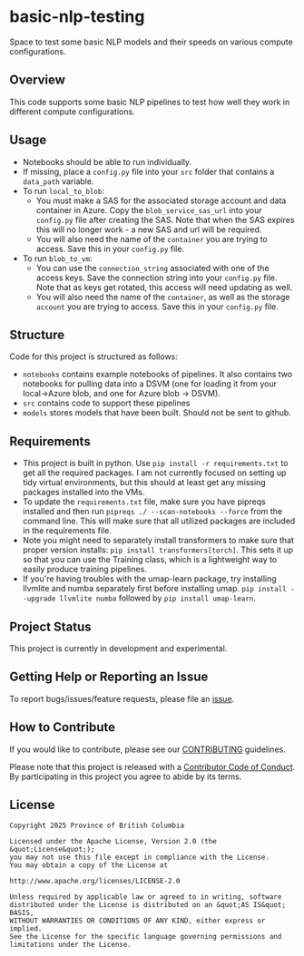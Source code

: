 # basic-nlp-testing
Space to test some basic NLP models and their speeds on various compute configurations. 

## Overview

This code supports some basic NLP pipelines to test how well they work in different compute configurations. 

## Usage

* Notebooks should be able to run individually. 
* If missing, place a `config.py` file into your `src` folder that contains a `data_path` variable.  
* To run `local_to_blob`:
    * You must make a SAS for the associated storage account and data container in Azure. Copy the `blob_service_sas_url` into your `config.py` file after creating the SAS. Note that when the SAS expires this will no longer work - a new SAS and url will be required. 
    * You will also need the name of the `container` you are trying to access. Save this in your `config.py` file. 
* To run `blob_to_vm`:
    * You can use the `connection_string` associated with one of the access keys. Save the connection string into your `config.py` file. Note that as keys get rotated, this access will need updating as well. 
    * You will also need the name of the `container`, as well as the storage `account` you are trying to access. Save this in your `config.py` file. 

## Structure

Code for this project is structured as follows:

* `notebooks` contains example notebooks of pipelines. It also contains two notebooks for pulling data into a DSVM (one for loading it from your local->Azure blob, and one for Azure blob -> DSVM). 
* `src` contains code to support these pipelines 
* `models` stores models that have been built. Should not be sent to github. 

## Requirements

* This project is built in python. Use `pip install -r requirements.txt` to get all the required packages. I am not currently focused on setting up tidy virtual environments, but this should at least get any missing packages installed into the VMs. 
* To update the `requirements.txt` file, make sure you have pipreqs installed and then run `pipreqs ./ --scan-notebooks --force` from the command line. This will make sure that all utilized packages are included in the requirements file. 
* Note you might need to separately install transformers to make sure that proper version installs: `pip install transformers[torch]`. This sets it up so that you can use the Training class, which is a lightweight way to easily produce training pipelines. 
* If you're having troubles with the umap-learn package, try installing llvmlite and numba separately first before installing umap. `pip install --upgrade llvmlite numba` followed by `pip install umap-learn`. 
    
## Project Status

This project is currently in development and experimental. 

## Getting Help or Reporting an Issue

To report bugs/issues/feature requests, please file an [issue](https://github.com/lindsay-fredrick/basic-nlp-testing/issues/).

## How to Contribute

If you would like to contribute, please see our [CONTRIBUTING](CONTRIBUTING.md) guidelines.

Please note that this project is released with a [Contributor Code of Conduct](CODE_OF_CONDUCT.md). By participating in this project you agree to abide by its terms.

## License

```
Copyright 2025 Province of British Columbia

Licensed under the Apache License, Version 2.0 (the &quot;License&quot;);
you may not use this file except in compliance with the License.
You may obtain a copy of the License at

http://www.apache.org/licenses/LICENSE-2.0

Unless required by applicable law or agreed to in writing, software distributed under the License is distributed on an &quot;AS IS&quot; BASIS,
WITHOUT WARRANTIES OR CONDITIONS OF ANY KIND, either express or implied.
See the License for the specific language governing permissions and limitations under the License.
```
